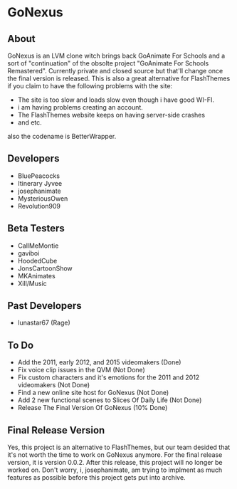 # GoNexus

## About
GoNexus is an LVM clone witch brings back GoAnimate For Schools and a sort of "continuation" of the obsolte project "GoAnimate For Schools Remastered". Currently private and closed source but that'll change once the final version is released. This is also a great alternative for FlashThemes if you claim to have the following problems with the site:
* The site is too slow and loads slow even though i have good WI-FI.
* i am having problems creating an account.
* The FlashThemes website keeps on having server-side crashes
* and etc.

also the codename is BetterWrapper.

## Developers
* BluePeacocks
* Itinerary Jyvee
* josephanimate
* MysteriousOwen
* Revolution909

## Beta Testers
* CallMeMontie
* gaviboi
* HoodedCube
* JonsCartoonShow
* MKAnimates
* Xill/Music
## Past Developers
* lunastar67 (Rage)
  
## To Do
* Add the 2011, early 2012, and 2015 videomakers (Done)
* Fix voice clip issues in the QVM (Not Done)<br>
* Fix custom characters and it's emotions for the 2011 and 2012 videomakers (Not Done)<br>
* Find a new online site host for GoNexus (Not Done)<br>
* Add 2 new functional scenes to Slices Of Daily Life (Not Done)<br>
* Release The Final Version Of GoNexus (10% Done)<br>

## Final Release Version
Yes, this project is an alternative to FlashThemes, but our team desided that it's not worth the time to work on GoNexus anymore. For the final release version, it is version 0.0.2.
After this release, this project will no longer be worked on. Don't worry, i, josephanimate, am trying to implment as much features as possible before this project gets put into archive.

